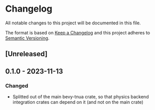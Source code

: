 # Changelog
All notable changes to this project will be documented in this file.

The format is based on [Keep a Changelog](http://keepachangelog.com/en/1.0.0/)
and this project adheres to [Semantic Versioning](http://semver.org/spec/v2.0.0.html).

## [Unreleased]

## 0.1.0 - 2023-11-13
### Changed
- Splitted out of the main bevy-tnua crate, so that physics backend integration
  crates can depend on it (and not on the main crate)
